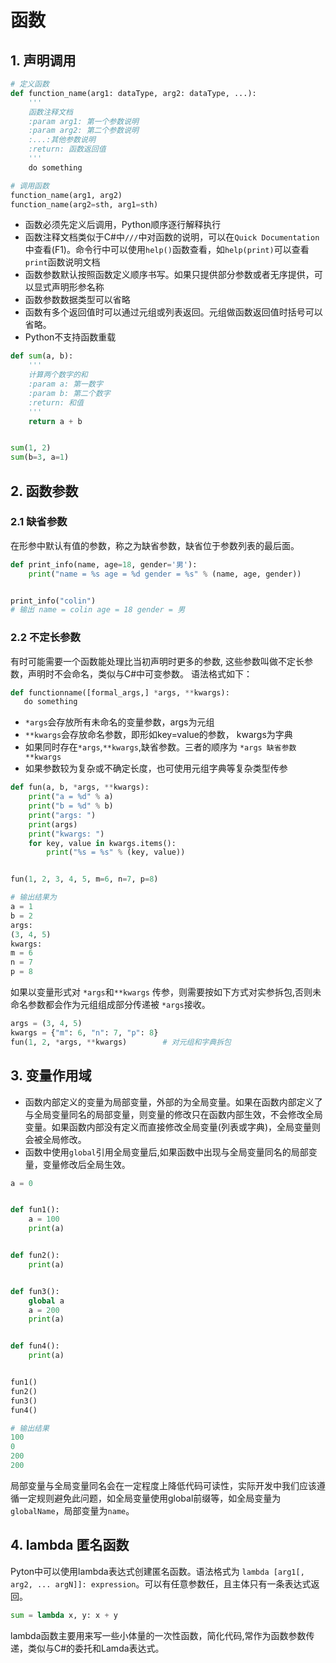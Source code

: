 # 函数

## 1. 声明调用
```py
# 定义函数
def function_name(arg1: dataType, arg2: dataType, ...):
    '''
    函数注释文档
    :param arg1: 第一个参数说明
    :param arg2: 第二个参数说明
    :...:其他参数说明
    :return: 函数返回值
    '''
    do something

# 调用函数
function_name(arg1, arg2)
function_name(arg2=sth, arg1=sth)
```
* 函数必须先定义后调用，Python顺序逐行解释执行
* 函数注释文档类似于C#中`///`中对函数的说明，可以在`Quick Documentation`中查看(F1)。命令行中可以使用`help()`函数查看，如`help(print)`可以查看`print`函数说明文档
* 函数参数默认按照函数定义顺序书写。如果只提供部分参数或者无序提供，可以显式声明形参名称
* 函数参数数据类型可以省略
* 函数有多个返回值时可以通过元组或列表返回。元组做函数返回值时括号可以省略。
* Python不支持函数重载

```py
def sum(a, b):
    '''
    计算两个数字的和
    :param a: 第一数字
    :param b: 第二个数字
    :return: 和值
    '''
    return a + b


sum(1, 2)
sum(b=3, a=1)
```

## 2. 函数参数
### 2.1 缺省参数
在形参中默认有值的参数，称之为缺省参数，缺省位于参数列表的最后面。
```py
def print_info(name, age=18, gender='男'):
    print("name = %s age = %d gender = %s" % (name, age, gender))


print_info("colin")
# 输出 name = colin age = 18 gender = 男
```

### 2.2 不定长参数
有时可能需要一个函数能处理比当初声明时更多的参数, 这些参数叫做不定长参数，声明时不会命名，类似与C#中可变参数。
语法格式如下：
```py
def functionname([formal_args,] *args, **kwargs):
   do something
```
* `*args`会存放所有未命名的变量参数，args为元组
* `**kwargs`会存放命名参数，即形如key=value的参数， kwargs为字典
* 如果同时存在`*args`,`**kwargs`,缺省参数。三者的顺序为 `*args 缺省参数 **kwargs`
* 如果参数较为复杂或不确定长度，也可使用元组字典等复杂类型传参

```py
def fun(a, b, *args, **kwargs):
    print("a = %d" % a)
    print("b = %d" % b)
    print("args: ")
    print(args)
    print("kwargs: ")
    for key, value in kwargs.items():
        print("%s = %s" % (key, value))


fun(1, 2, 3, 4, 5, m=6, n=7, p=8)

# 输出结果为
a = 1
b = 2
args: 
(3, 4, 5)
kwargs: 
m = 6
n = 7
p = 8
```

如果以变量形式对 `*args`和`**kwargs` 传参，则需要按如下方式对实参拆包,否则未命名参数都会作为元组组成部分传递被 `*args`接收。

```py
args = (3, 4, 5)
kwargs = {"m": 6, "n": 7, "p": 8}
fun(1, 2, *args, **kwargs)        # 对元组和字典拆包
```


## 3. 变量作用域
* 函数内部定义的变量为局部变量，外部的为全局变量。如果在函数内部定义了与全局变量同名的局部变量，则变量的修改只在函数内部生效，不会修改全局变量。如果函数内部没有定义而直接修改全局变量(列表或字典)，全局变量则会被全局修改。
* 函数中使用`global`引用全局变量后,如果函数中出现与全局变量同名的局部变量，变量修改后全局生效。

```py
a = 0


def fun1():
    a = 100
    print(a)


def fun2():
    print(a)


def fun3():
    global a
    a = 200
    print(a)


def fun4():
    print(a)


fun1()
fun2()
fun3()
fun4()

# 输出结果
100
0
200
200
```

局部变量与全局变量同名会在一定程度上降低代码可读性，实际开发中我们应该遵循一定规则避免此问题，如全局变量使用global前缀等，如全局变量为`globalName`，局部变量为`name`。

## 4. lambda 匿名函数
Pyton中可以使用lambda表达式创建匿名函数。语法格式为 `lambda [arg1[, arg2, ... argN]]: expression`。可以有任意参数任，且主体只有一条表达式返回。

```py
sum = lambda x, y: x + y
```

lambda函数主要用来写一些小体量的一次性函数，简化代码,常作为函数参数传递，类似与C#的委托和Lamda表达式。